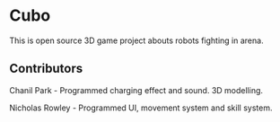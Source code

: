 # Cubo

This is open source 3D game project abouts robots fighting in arena.


## Contributors

Chanil Park - Programmed charging effect and sound. 3D modelling.

Nicholas Rowley - Programmed UI, movement system and skill system.
